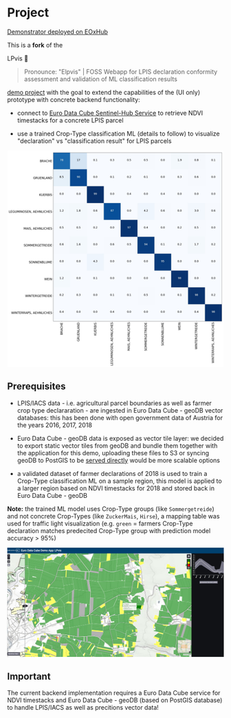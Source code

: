 # Project

[Demonstrator deployed on EOxHub](https://lpvis-0652eab6-e5d0-11e9-a359-2a2ae2dbcce4.edc.hub.eox.at)

This is a **fork** of the 

LPvis 🕺
> Pronounce: "Elpvis" | FOSS Webapp for LPIS declaration conformity assessment and validation of ML classification results

[demo project](https://github.com/EOX-A/LPvis) with the goal to extend the capabilities of the (UI only) prototype with concrete backend functionality:

- connect to [Euro Data Cube Sentinel-Hub Service](https://hub.eox.at/marketplace?group=Euro%20Data%20Cube) to retrieve NDVI timestacks for a concrete LPIS parcel

- use a trained Crop-Type classification ML (details to follow) to visualize "declaration" vs "classification result" for LPIS parcels

![Confusion Matrix](media/confusion_matrix.jpg)

## Prerequisites

- LPIS/IACS data - i.e. agricultural parcel boundaries as well as farmer crop type declararation - are ingested in Euro Data Cube - geoDB vector databases: this has been done with open government data of Austria for the years 2016, 2017, 2018

- Euro Data Cube - geoDB data is exposed as vector tile layer: we decided to export static vector tiles from geoDB and bundle them together with the application for this demo, uploading these files to S3 or syncing geoDB to PostGIS to be [served directly](https://info.crunchydata.com/blog/dynamic-vector-tiles-from-postgis) would be more scalable options

- a validated dataset of farmer declarations of 2018 is used to train a Crop-Type classification ML on a sample region, this model is applied to a larger region based on NDVI timestacks for 2018 and stored back in Euro Data Cube - geoDB

**Note:** the trained ML model uses Crop-Type groups (like `Sommergetreide`) and not concrete Crop-Types (like `ZuckerMais`, `Hirse`), a mapping table was used for traffic light visualization (e.g. `green` = farmers Crop-Type declaration matches predecited Crop-Type group with prediction model accuracy > 95%)

![Overview](media/lpvis.jpg)

## Important

The current backend implementation requires a Euro Data Cube service for NDVI timestacks and Euro Data Cube - geoDB (based on PostGIS database) to handle LPIS/IACS as well as precitions vector data!
